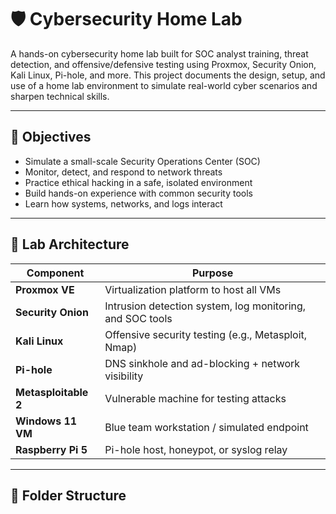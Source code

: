 # 🛡️ Cybersecurity Home Lab

A hands-on cybersecurity home lab built for SOC analyst training, threat detection, and offensive/defensive testing using Proxmox, Security Onion, Kali Linux, Pi-hole, and more. This project documents the design, setup, and use of a home lab environment to simulate real-world cyber scenarios and sharpen technical skills.

---

## 📌 Objectives

- Simulate a small-scale Security Operations Center (SOC)
- Monitor, detect, and respond to network threats
- Practice ethical hacking in a safe, isolated environment
- Build hands-on experience with common security tools
- Learn how systems, networks, and logs interact

---

## 🧱 Lab Architecture

| Component           | Purpose |
|---------------------|---------|
| **Proxmox VE**      | Virtualization platform to host all VMs |
| **Security Onion**  | Intrusion detection system, log monitoring, and SOC tools |
| **Kali Linux**      | Offensive security testing (e.g., Metasploit, Nmap) |
| **Pi-hole**         | DNS sinkhole and ad-blocking + network visibility |
| **Metasploitable 2**| Vulnerable machine for testing attacks |
| **Windows 11 VM**   | Blue team workstation / simulated endpoint |
| **Raspberry Pi 5**  | Pi-hole host, honeypot, or syslog relay |

---

## 📂 Folder Structure





